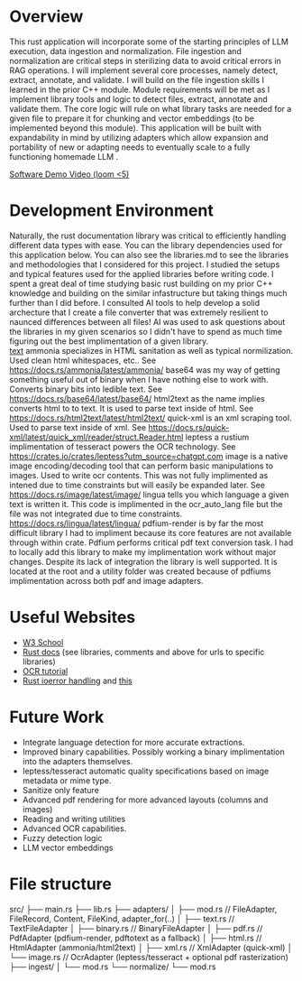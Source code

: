 # Overview

This rust application will incorporate some of the starting principles of LLM execution, data ingestion and normalization.  File ingestion and normalization are critical steps in sterilizing data to avoid critical errors in RAG operations. I will implement several core processes, namely detect, extract, annotate, and validate.  I will build on the file ingestion skills I learned in the prior C++ module.  Module requirements will be met as I implement library tools and logic to detect files, extract, annotate and validate them. The core logic will rule on what library tasks are needed for a given file to prepare it for chunking and vector embeddings (to be implemented beyond this module).  This application will be built with expandability in mind by utilizing adapters which allow expansion and portability of new or adapting needs to eventually scale to a fully functioning homemade LLM .


[Software Demo Video (loom <5)](https://www.loom.com/share/fef24901dfd5471c84ad09113cb56a40?sid=fce8bbd6-5a7a-4b99-87f0-5bc3de614231)

# Development Environment

Naturally, the rust documentation library was critical to efficiently handling different data types with ease.  You can the library dependencies used for this application below. You can also see the libraries.md to see the libraries and methodologies that I considered for this project. I studied the setups and typical features used for the applied libraries before writing code.  I spent a great deal of time studying basic rust building on my prior C++ knowledge and building on the similar infastructure but taking things much further than I did before.  I consulted AI tools to help develop a solid archecture that I create a file converter that was extremely resilient to naunced differences between all files!  AI was used to ask questions about the libraries in my given scenarios so I didn't have to spend as much time figuring out the best implimentation of a given library.  
[text](https://www.youtube.com/watch?v%3DTOhNW4U64Vw)
ammonia specializes in HTML sanitation as well as typical normilization. Used clean html whitespaces, etc.. See https://docs.rs/ammonia/latest/ammonia/
base64 was my way of getting something useful out of binary when I have nothing else to work with. Converts binary bits into ledible text. See https://docs.rs/base64/latest/base64/
html2text as the name implies converts html to to text. It is used to parse text inside of html. See https://docs.rs/html2text/latest/html2text/
quick-xml is an xml scraping tool. Used to parse text inside of xml. See https://docs.rs/quick-xml/latest/quick_xml/reader/struct.Reader.html
leptess a rustium implimentation of tesseract powers the OCR technology.  See https://crates.io/crates/leptess?utm_source=chatgpt.com
image is a native image encoding/decoding tool that can perform basic manipulations to images.  Used to write ocr contents.  This was not fully implimented as intened due to time constraints but will easily be expanded later. See https://docs.rs/image/latest/image/
lingua tells you which language a given text is written it. This code is implimented in the ocr_auto_lang file but the file was not integrated due to time constraints. https://docs.rs/lingua/latest/lingua/
pdfium-render is by far the most difficult library I had to impliment because its core features are not available through within crate.  Pdfium performs critical pdf text conversion task.  I had to locally add this library to make my implimentation work without major changes.  Despite its lack of integration the library is well supported.  It is located at the root and a utility folder was created because of pdfiums implimentation across both pdf and image adapters. 

# Useful Websites

- [W3 School](https://w3schools.com/rust)
- [Rust docs](https://docs.rs) (see libraries, comments and above for urls to specific libraries)
- [OCR tutorial](https://transloadit.com/devtips/recognize-text-in-images-ocr-in-rust/)
- [Rust ioerror handling](https://doc.rust-lang.org/book/ch09-00-error-handling.html) and [this](https://doc.rust-lang.org/std/io/enum.ErrorKind.html)





# Future Work

- Integrate language detection for more accurate extractions.
- Improved binary capabilities.  Possibly working a binary implimentation into the adapters themselves.
- leptess/tesseract automatic quality specifications based on image metadata or mime type.
- Sanitize only feature
- Advanced pdf rendering for more advanced layouts (columns and images)
- Reading and writing utilities
- Advanced OCR capabilities.
- Fuzzy detection logic
- LLM vector embeddings



# File structure
src/
├── main.rs
├── lib.rs
├── adapters/
│   ├── mod.rs              // FileAdapter, FileRecord, Content, FileKind, adapter_for(..)
│   ├── text.rs             // TextFileAdapter
│   ├── binary.rs           // BinaryFileAdapter
│   ├── pdf.rs              // PdfAdapter (pdfium-render, pdftotext as a fallback)
│   ├── html.rs             // HtmlAdapter (ammonia/html2text)
│   ├── xml.rs              // XmlAdapter (quick-xml)
│   └── image.rs              // OcrAdapter (leptess/tesseract + optional pdf rasterization)
├── ingest/
│   └── mod.rs
└── normalize/
    └── mod.rs